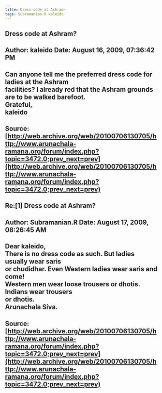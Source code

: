 ```yaml
--- 
title: Dress code at Ashram-   
tags: Subramanian.R kaleido  
---  
```

## Dress code at Ashram?  
Author: kaleido             Date: August 16, 2009, 07:36:42 PM  
---  
Can anyone tell me the preferred dress code for ladies at the Ashram  
facilities? I already red that the Ashram grounds are to be walked barefoot.   
Grateful,   
kaleido
 ---  
Source:[http://web.archive.org/web/20100706130705/http://www.arunachala-ramana.org/forum/index.php?topic=3472.0;prev_next=prev](http://web.archive.org/web/20100706130705/http://www.arunachala-ramana.org/forum/index.php?topic=3472.0;prev_next=prev)   
---  

## Re:[1] Dress code at Ashram?  
Author: Subramanian.R       Date: August 17, 2009, 08:26:45 AM  
---  
Dear kaleido,   
There is no dress code as such. But ladies usually wear saris   
or chudidhar. Even Western ladies wear saris and come!   
Western men wear loose trousers or dhotis. Indians wear trousers   
or dhotis.   
Arunachala Siva.
 ---  
Source:[http://web.archive.org/web/20100706130705/http://www.arunachala-ramana.org/forum/index.php?topic=3472.0;prev_next=prev](http://web.archive.org/web/20100706130705/http://www.arunachala-ramana.org/forum/index.php?topic=3472.0;prev_next=prev)   
---  

